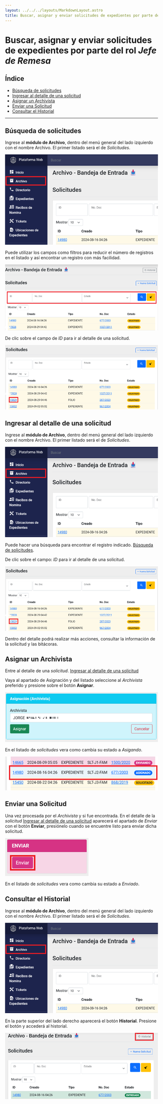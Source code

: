 ```yaml
---
layout: ../../../layouts/MarkdownLayout.astro
title: Buscar, asignar y enviar solicitudes de expedientes por parte del rol Jefe de Remesa
---
```


# Buscar, asignar y enviar solicitudes de expedientes por parte del rol _Jefe de Remesa_

## Índice

  - [Búsqueda de solicitudes](#búsqueda-de-solicitudes)
  - [Ingresar al detalle de una solicitud](#ingresar-al-detalle-de-una-solicitud)
  - [Asignar un Archivista](#asignar-un-archivista)
  - [Enviar una Solicitud](#enviar-una-solicitud)
  - [Consultar el Historial](#consultar-el-historial)

---

## <a name="búsqueda-de-solicitudes"></a>Búsqueda de solicitudes

Ingrese al __módulo de Archivo__, dentro del menú general del lado izquierdo con el nombre Archivo. El primer listado será el de _Solicitudes_.

![módulo archivo](../../../assets/img/plataforma_web/archivo/jefe-remesa-archivo-solicitudes/01-modulo-archivo.png)

Puede utilizar los campos como filtros para reducir el número de registros en el listado y así encontrar un registro con más facilidad.

![filtros solicitudes](../../../assets/img/plataforma_web/archivo/jefe-remesa-archivo-solicitudes/02-filtros-solicitudes.png)

De clic sobre el campo de _ID_ para ir al detalle de una solicitud.

![entrar en detalle de solicitud](../../../assets/img/plataforma_web/archivo/jefe-remesa-archivo-solicitudes/03-entrar-detalle-solicitud.png)

## <a name="ingresar-al-detalle-de-una-solicitud"></a>Ingresar al detalle de una solicitud

Ingrese al __módulo de Archivo__, dentro del menú general del lado izquierdo con el nombre Archivo. El primer listado será el de _Solicitudes_.

![módulo archivo](../../../assets/img/plataforma_web/archivo/jefe-remesa-archivo-solicitudes/01-modulo-archivo.png)

Puede hacer una búsqueda para encontrar el registro indicado. [Búsqueda de solicitudes](#búsqueda-de-solicitudes).

De clic sobre el campo: _ID_ para ir al detalle de una solicitud.

![entrar en detalle de solicitud](../../../assets/img/plataforma_web/archivo/jefe-remesa-archivo-solicitudes/03-entrar-detalle-solicitud.png)

Dentro del detalle podrá realizar más acciones, consultar la información de la solicitud y las bitácoras.

## <a name="asignar-un-archivista"></a>Asignar un Archivista

Entre al detalle de una _solicitud_. [Ingresar al detalle de una solicitud](#ingresar-al-detalle-de-una-solicitud)

Vaya al apartado de Asignación y del listado seleccione al _Archivista_ preferido y presione sobre el botón __Asignar__.

![Asignacion](../../../assets/img/plataforma_web/archivo/jefe-remesa-archivo-solicitudes/04-asignacion.png)

En el listado de _solicitudes_ vera como cambia su estado a _Asigando_.

![Asignado](../../../assets/img/plataforma_web/archivo/jefe-remesa-archivo-solicitudes/05-asignado.png)

## <a name="enviar-una-solicitud"></a>Enviar una Solicitud

Una vez procesada por el _Archivista_ y si fue encontrada. En el detalle de la _solicitud_ [Ingresar al detalle de una solicitud](#ingresar-al-detalle-de-una-solicitud) aparecerá el apartado de _Enviar_ con el botón __Enviar__, presiónelo cuando se encuentre listo para enviar dicha solicitud.

![Botón Enviar](../../../assets/img/plataforma_web/archivo/jefe-remesa-archivo-solicitudes/06-enviar.png)

En el listado de _solicitudes_ vera como cambia su estado a _Enviado_.

## <a name="consultar-el-historial"></a>Consultar el Historial

Ingrese al __módulo de Archivo__, dentro del menú general del lado izquierdo con el nombre Archivo. El primer listado será el de _Solicitudes_.

![módulo archivo](../../../assets/img/plataforma_web/archivo/jefe-remesa-archivo-solicitudes/01-modulo-archivo.png)

En la parte superior del lado derecho aparecerá el botón __Historial__. Presione el botón y accederá al historial.

![historial](../../../assets/img/plataforma_web/archivo/jefe-remesa-archivo-solicitudes/09-historial.png)
